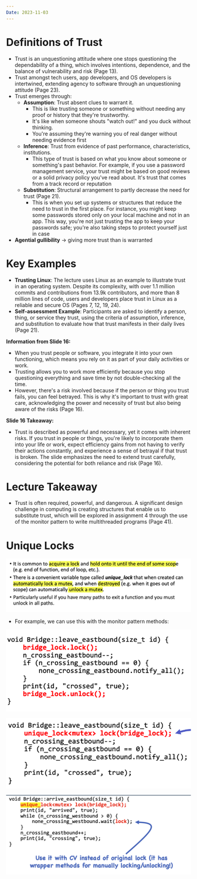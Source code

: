 ```yaml
---
Date: 2023-11-03
---
```

# **Definitions of Trust**

- Trust is an unquestioning attitude where one stops questioning the dependability of a thing, which involves intentions, dependence, and the balance of vulnerability and risk (Page 13).
- Trust amongst tech users, app developers, and OS developers is intertwined, extending agency to software through an unquestioning attitude (Page 23).
- Trust emerges through:
    - **Assumption**: Trust absent clues to warrant it.
        - This is like trusting someone or something without needing any proof or history that they're trustworthy.
        - It's like when someone shouts "watch out!" and you duck without thinking.
        - You're assuming they're warning you of real danger without needing evidence first
    - **Inference**: Trust from evidence of past performance, characteristics, institutions.
        - This type of trust is based on what you know about someone or something's past behavior. For example, if you use a password management service, your trust might be based on good reviews or a solid privacy policy you've read about. It's trust that comes from a track record or reputation
    - **Substitution**: Structural arrangement to partly decrease the need for trust (Page 21).
        - This is when you set up systems or structures that reduce the need to trust in the first place. For instance, you might keep some passwords stored only on your local machine and not in an app. This way, you're not just trusting the app to keep your passwords safe; you're also taking steps to protect yourself just in case
- **Agential gullibility** → giving more trust than is warranted

# **Key Examples**

- **Trusting Linux**: The lecture uses Linux as an example to illustrate trust in an operating system. Despite its complexity, with over 1.1 million commits and contributions from 13.9k contributors, and more than 8 million lines of code, users and developers place trust in Linux as a reliable and secure OS (Pages 7, 12, 19, 24).
- **Self-assessment Example**: Participants are asked to identify a person, thing, or service they trust, using the criteria of assumption, inference, and substitution to evaluate how that trust manifests in their daily lives (Page 21).

**Information from Slide 16:**

- When you trust people or software, you integrate it into your own functioning, which means you rely on it as part of your daily activities or work.
- Trusting allows you to work more efficiently because you stop questioning everything and save time by not double-checking all the time.
- However, there's a risk involved because if the person or thing you trust fails, you can feel betrayed. This is why it's important to trust with great care, acknowledging the power and necessity of trust but also being aware of the risks (Page 16).

**Slide 16 Takeaway:**

- Trust is described as powerful and necessary, yet it comes with inherent risks. If you trust in people or things, you're likely to incorporate them into your life or work, expect efficiency gains from not having to verify their actions constantly, and experience a sense of betrayal if that trust is broken. The slide emphasizes the need to extend trust carefully, considering the potential for both reliance and risk (Page 16).

# **Lecture Takeaway**

- Trust is often required, powerful, and dangerous. A significant design challenge in computing is creating structures that enable us to substitute trust, which will be explored in assignment 4 through the use of the monitor pattern to write multithreaded programs (Page 41).

# Unique Locks

![Untitled 147.png](../../attachments/Untitled%20147.png)

- For example, we can use this with the monitor pattern methods:

![Untitled 1 110.png](../../attachments/Untitled%201%20110.png)

![Untitled 2 110.png](../../attachments/Untitled%202%20110.png)

![Untitled 3 109.png](../../attachments/Untitled%203%20109.png)